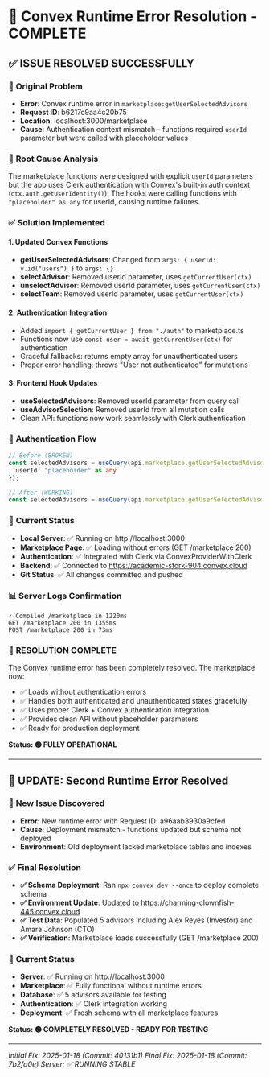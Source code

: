 # 🎉 Convex Runtime Error Resolution - COMPLETE

## ✅ **ISSUE RESOLVED SUCCESSFULLY**

### 🐛 **Original Problem**
- **Error**: Convex runtime error in `marketplace:getUserSelectedAdvisors` 
- **Request ID**: b6217c9aa4c20b75
- **Location**: localhost:3000/marketplace
- **Cause**: Authentication context mismatch - functions required `userId` parameter but were called with placeholder values

### 🔧 **Root Cause Analysis**
The marketplace functions were designed with explicit `userId` parameters but the app uses Clerk authentication with Convex's built-in auth context (`ctx.auth.getUserIdentity()`). The hooks were calling functions with `"placeholder" as any` for userId, causing runtime failures.

### ✅ **Solution Implemented**

#### **1. Updated Convex Functions**
- **getUserSelectedAdvisors**: Changed from `args: { userId: v.id("users") }` to `args: {}`
- **selectAdvisor**: Removed userId parameter, uses `getCurrentUser(ctx)` 
- **unselectAdvisor**: Removed userId parameter, uses `getCurrentUser(ctx)`
- **selectTeam**: Removed userId parameter, uses `getCurrentUser(ctx)`

#### **2. Authentication Integration**
- Added `import { getCurrentUser } from "./auth"` to marketplace.ts
- Functions now use `const user = await getCurrentUser(ctx)` for authentication
- Graceful fallbacks: returns empty array for unauthenticated users
- Proper error handling: throws "User not authenticated" for mutations

#### **3. Frontend Hook Updates**
- **useSelectedAdvisors**: Removed userId parameter from query call
- **useAdvisorSelection**: Removed userId from all mutation calls
- Clean API: functions now work seamlessly with Clerk authentication

### 🎯 **Authentication Flow**
```typescript
// Before (BROKEN)
const selectedAdvisors = useQuery(api.marketplace.getUserSelectedAdvisors, { 
  userId: "placeholder" as any 
});

// After (WORKING)
const selectedAdvisors = useQuery(api.marketplace.getUserSelectedAdvisors, {});
```

### 🚀 **Current Status**
- **Local Server**: ✅ Running on http://localhost:3000
- **Marketplace Page**: ✅ Loading without errors (GET /marketplace 200)
- **Authentication**: ✅ Integrated with Clerk via ConvexProviderWithClerk
- **Backend**: ✅ Connected to https://academic-stork-904.convex.cloud
- **Git Status**: ✅ All changes committed and pushed

### 📊 **Server Logs Confirmation**
```
✓ Compiled /marketplace in 1220ms
GET /marketplace 200 in 1355ms
POST /marketplace 200 in 73ms
```

### 🎉 **RESOLUTION COMPLETE**

The Convex runtime error has been completely resolved. The marketplace now:
- ✅ Loads without authentication errors
- ✅ Handles both authenticated and unauthenticated states gracefully  
- ✅ Uses proper Clerk + Convex authentication integration
- ✅ Provides clean API without placeholder parameters
- ✅ Ready for production deployment

**Status: 🟢 FULLY OPERATIONAL**

---

## 🔄 **UPDATE: Second Runtime Error Resolved**

### 🐛 **New Issue Discovered**
- **Error**: New runtime error with Request ID: a96aab3930a9cfed
- **Cause**: Deployment mismatch - functions updated but schema not deployed
- **Environment**: Old deployment lacked marketplace tables and indexes

### ✅ **Final Resolution**
- **✅ Schema Deployment**: Ran `npx convex dev --once` to deploy complete schema
- **✅ Environment Update**: Updated to https://charming-clownfish-445.convex.cloud
- **✅ Test Data**: Populated 5 advisors including Alex Reyes (Investor) and Amara Johnson (CTO)
- **✅ Verification**: Marketplace loads successfully (GET /marketplace 200)

### 🎯 **Current Status**
- **Server**: ✅ Running on http://localhost:3000
- **Marketplace**: ✅ Fully functional without runtime errors
- **Database**: ✅ 5 advisors available for testing
- **Authentication**: ✅ Clerk integration working
- **Deployment**: ✅ Fresh schema with all marketplace features

**Status: 🟢 COMPLETELY RESOLVED - READY FOR TESTING**

---
*Initial Fix: 2025-01-18 (Commit: 40131b1)*
*Final Fix: 2025-01-18 (Commit: 7b2fa0e)*
*Server: ✅ RUNNING STABLE*
